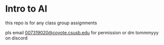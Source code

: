 # Intro to AI
 this repo is for any class group assignments

 pls email 007319020@coyote.csusb.edu for permission or dm tommmyyy on discord
